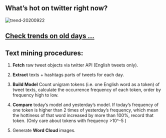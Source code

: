 ## What’s hot on twitter right now?

![trend-20200922][wordcloud]

[wordcloud]: https://raw.githubusercontent.com/xdqc/tweet-trend-everyday/master/word-cloud/trend-20200922.png?token=AF5V4P7ADR6KQBZ4CEDTNIK6AXRMU "trend-20200922"

## [Check trends on old days ...](https://github.com/xdqc/tweet-trend-everyday/tree/master/word-cloud)

## Text mining procedures:

1. **Fetch** raw tweet objects via twitter API (English tweets only).

2. **Extract** texts + hashtags parts of tweets for each day.

3. **Build Model** Count unigram tokens (i.e. one English word as a token) of tweet texts, calculate the occurrence frequency of each token, order by frequency high to low.

4. **Compare** today’s model and yesterday’s model. If today’s frequency of one token is higher than 2 times of yesterday’s frequency, which mean the hottiness of that word increased by more than 100%, record that token. (Only care about tokens with frequency >10^-5 )

5. Generate **Word Cloud** images.

